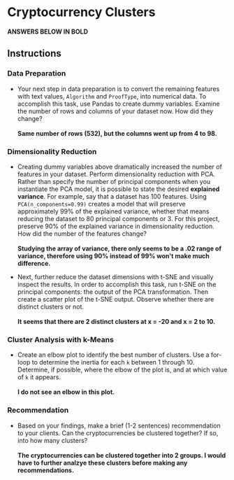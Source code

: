 # Cryptocurrency Clusters

<b>ANSWERS BELOW IN BOLD</b>

## Instructions

### Data Preparation


* Your next step in data preparation is to convert the remaining features with text values, `Algorithm` and `ProofType`, into numerical data. To accomplish this task, use Pandas to create dummy variables. Examine the number of rows and columns of your dataset now. How did they change?
<br><br><b>Same number of rows (532), but the columns went up from 4 to 98.</b>

### Dimensionality Reduction

* Creating dummy variables above dramatically increased the number of features in your dataset. Perform dimensionality reduction with PCA. Rather than specify the number of principal components when you instantiate the PCA model, it is possible to state the desired **explained variance**. For example, say that a dataset has 100 features. Using `PCA(n_components=0.99)` creates a model that will preserve approximately 99% of the explained variance, whether that means reducing the dataset to 80 principal components or 3. For this project, preserve 90% of the explained variance in dimensionality reduction. How did the number of the features change?
<br><br><b>Studying the array of variance, there only seems to be a .02 range of variance, therefore using 90% instead of 99% won't make much difference.</b>


* Next, further reduce the dataset dimensions with t-SNE and visually inspect the results. In order to accomplish this task, run t-SNE on the principal components: the output of the PCA transformation. Then create a scatter plot of the t-SNE output. Observe whether there are distinct clusters or not.
<br><br><b>It seems that there are 2 distinct clusters at x = -20 and x = 2 to 10.</b>


### Cluster Analysis with k-Means

* Create an elbow plot to identify the best number of clusters. Use a for-loop to determine the inertia for each `k` between 1 through 10. Determine, if possible, where the elbow of the plot is, and at which value of `k` it appears.
<br><br><b>I do not see an elbow in this plot.</b>


### Recommendation

* Based on your findings, make a brief (1-2 sentences) recommendation to your clients. Can the cryptocurrencies be clustered together? If so, into how many clusters? 
<br><br><b>The cryptocurrencies can be clustered together into 2 groups. I would have to further analzye these clusters before making any recommendations.</b>